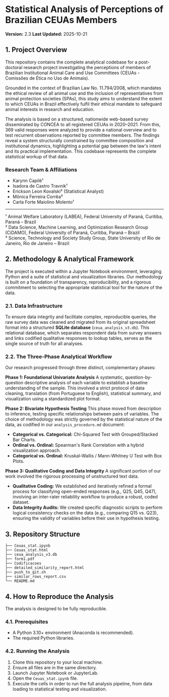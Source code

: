 # Statistical Analysis of Perceptions of Brazilian CEUAs Members

**Version:** 2.3
**Last Updated:** 2025-10-21

## 1. Project Overview

This repository contains the complete analytical codebase for a post-doctoral research project investigating the perceptions of members of Brazilian Institutional Animal Care and Use Committees (CEUAs - Comissões de Ética no Uso de Animais).

Grounded in the context of Brazilian Law No. 11.794/2008, which mandates the ethical review of all animal use and the inclusion of representatives from animal protection societies (SPAs), this study aims to understand the extent to which CEUAs in Brazil effectively fulfil their ethical mandate to safeguard animal interests in research and education.

The analysis is based on a structured, nationwide web-based survey disseminated by CONCEA to all registered CEUAs in 2020–2021. From this, 369 valid responses were analyzed to provide a national overview and to test recurrent observations reported by committee members. The findings reveal a system structurally constrained by committee composition and institutional dynamics, highlighting a potential gap between the law's intent and its practical implementation. This codebase represents the complete statistical workup of that data.

### Research Team & Affiliations

* Karynn Capilé¹
* Isadora de Castro Travnik¹
* Erickson Leon Kovalski² (Statistical Analyst)
* Mônica Ferreira Corrêa³
* Carla Forte Maiolino Molento¹

---

¹ Animal Welfare Laboratory (LABEA), Federal University of Paraná, Curitiba, Paraná – Brazil  
² Data Science, Machine Learning, and Optimization Research Group (CiDAMO), Federal University of Paraná, Curitiba, Paraná – Brazil  
³ Science, Technology and Society Study Group, State University of Rio de Janeiro, Rio de Janeiro – Brazil

## 2. Methodology & Analytical Framework

The project is executed within a Jupyter Notebook environment, leveraging Python and a suite of statistical and visualization libraries. Our methodology is built on a foundation of transparency, reproducibility, and a rigorous commitment to selecting the appropriate statistical tool for the nature of the data.

### 2.1. Data Infrastructure

To ensure data integrity and facilitate complex, reproducible queries, the raw survey data was cleaned and migrated from its original spreadsheet format into a structured **SQLite database** (`ceua_analysis_v3.db`). This relational database, which separates respondent data from survey answers and links codified qualitative responses to lookup tables, serves as the single source of truth for all analyses.

### 2.2. The Three-Phase Analytical Workflow

Our research progressed through three distinct, complementary phases:

**Phase 1: Foundational Univariate Analysis**
A systematic, question-by-question descriptive analysis of each variable to establish a baseline understanding of the sample. This involved a strict protocol of data cleaning, translation (from Portuguese to English), statistical summary, and visualization using a standardized plot format.

**Phase 2: Bivariate Hypothesis Testing**
This phase moved from description to inference, testing specific relationships between pairs of variables. The choice of methodology was strictly governed by the statistical nature of the data, as codified in our `analysis_procedure.md` document:

* **Categorical vs. Categorical:** Chi-Squared Test with Grouped/Stacked Bar Charts.
* **Ordinal vs. Ordinal:** Spearman's Rank Correlation with a hybrid visualization approach.
* **Categorical vs. Ordinal:** Kruskal-Wallis / Mann-Whitney U Test with Box Plots.

**Phase 3: Qualitative Coding and Data Integrity**
A significant portion of our work involved the rigorous processing of unstructured text data.

* **Qualitative Coding:** We established and iteratively refined a formal process for classifying open-ended responses (e.g., Q25, Q45, Q47), involving an inter-rater reliability workflow to produce a robust, coded dataset.
* **Data Integrity Audits:** We created specific diagnostic scripts to perform logical consistency checks on the data (e.g., comparing Q15 vs. Q23), ensuring the validity of variables before their use in hypothesis testing.

## 3. Repository Structure
```
├── Ceuas_stat.ipynb
├── Ceuas_stat.html
├── ceua_analysis_v3.db
├── form1.pdf
├── Codificacoes
├── detailed_similarity_report.html
├── push_to_git.sh
├── similar_rows_report.csv
└── README.md
```
## 4. How to Reproduce the Analysis

The analysis is designed to be fully reproducible.

### 4.1. Prerequisites

* A Python 3.10+ environment (Anaconda is recommended).
* The required Python libraries.

### 4.2. Running the Analysis

1. Clone this repository to your local machine.
2. Ensure all files are in the same directory.
3. Launch Jupyter Notebook or JupyterLab.
4. Open the `Ceuas_stat.ipynb` file.
5. Execute the cells in order to run the full analysis pipeline, from data loading to statistical testing and visualization.
